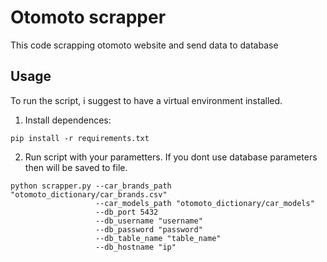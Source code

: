 # Otomoto scrapper

This code scrapping otomoto website and send data to database


## Usage

To run the script, i suggest to have a virtual environment installed.

1. Install dependences:

```
pip install -r requirements.txt
```

2. Run script with your parametters. If you dont use database parameters then will be saved to file.

```
python scrapper.py --car_brands_path "otomoto_dictionary/car_brands.csv" 
                   --car_models_path "otomoto_dictionary/car_models" 
                   --db_port 5432 
                   --db_username "username" 
                   --db_password "password" 
                   --db_table_name "table_name" 
                   --db_hostname "ip"
```
